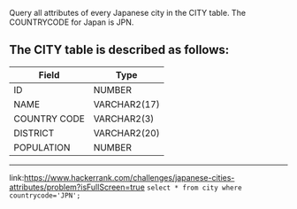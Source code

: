 Query all attributes of every Japanese city in the CITY table. The COUNTRYCODE for Japan is JPN.

The CITY table is described as follows: 
----
|  Field | Type |
|---|---|
| ID  | NUMBER |
| NAME | VARCHAR2(17)   |
| COUNTRY CODE  | VARCHAR2(3)  |
| DISTRICT |  VARCHAR2(20) |
| POPULATION | NUMBER |
---
link:https://www.hackerrank.com/challenges/japanese-cities-attributes/problem?isFullScreen=true
<code>select * from city where countrycode='JPN';</code>
